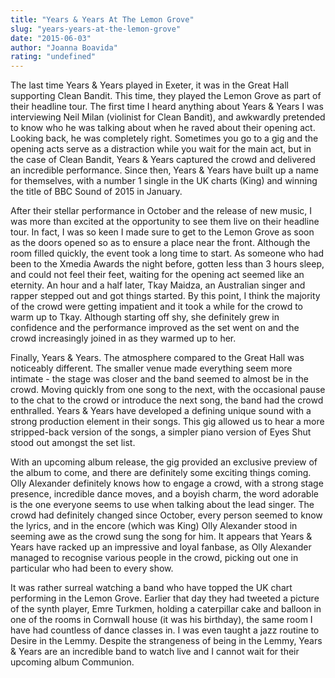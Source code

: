 ```yaml
---
title: "Years & Years At The Lemon Grove"
slug: "years-years-at-the-lemon-grove"
date: "2015-06-03"
author: "Joanna Boavida"
rating: "undefined"
---
```


The last time Years & Years played in Exeter, it was in the Great Hall supporting Clean Bandit. This time, they played the Lemon Grove as part of their headline tour. The first time I heard anything about Years & Years I was interviewing Neil Milan (violinist for Clean Bandit), and awkwardly pretended to know who he was talking about when he raved about their opening act. Looking back, he was completely right. Sometimes you go to a gig and the opening acts serve as a distraction while you wait for the main act, but in the case of Clean Bandit, Years & Years captured the crowd and delivered an incredible performance. Since then, Years & Years have built up a name for themselves, with a number 1 single in the UK charts (King) and winning the title of BBC Sound of 2015 in January.  
  
After their stellar performance in October and the release of new music, I was more than excited at the opportunity to see them live on their headline tour. In fact, I was so keen I made sure to get to the Lemon Grove as soon as the doors opened so as to ensure a place near the front. Although the room filled quickly, the event took a long time to start. As someone who had been to the Xmedia Awards the night before, gotten less than 3 hours sleep, and could not feel their feet, waiting for the opening act seemed like an eternity. An hour and a half later, Tkay Maidza, an Australian singer and rapper stepped out and got things started. By this point, I think the majority of the crowd were getting impatient and it took a while for the crowd to warm up to Tkay. Although starting off shy, she definitely grew in confidence and the performance improved as the set went on and the crowd increasingly joined in as they warmed up to her.  
  
Finally, Years & Years. The atmosphere compared to the Great Hall was noticeably different. The smaller venue made everything seem more intimate - the stage was closer and the band seemed to almost be in the crowd. Moving quickly from one song to the next, with the occasional pause to the chat to the crowd or introduce the next song, the band had the crowd enthralled. Years & Years have developed a defining unique sound with a strong production element in their songs. This gig allowed us to hear a more stripped-back version of the songs, a simpler piano version of Eyes Shut stood out amongst the set list.

With an upcoming album release, the gig provided an exclusive preview of the album to come, and there are definitely some exciting things coming. Olly Alexander definitely knows how to engage a crowd, with a strong stage presence, incredible dance moves, and a boyish charm, the word adorable is the one everyone seems to use when talking about the lead singer. The crowd had definitely changed since October, every person seemed to know the lyrics, and in the encore (which was King) Olly Alexander stood in seeming awe as the crowd sung the song for him. It appears that Years & Years have racked up an impressive and loyal fanbase, as Olly Alexander managed to recognise various people in the crowd, picking out one in particular who had been to every show.

It was rather surreal watching a band who have topped the UK chart performing in the Lemon Grove. Earlier that day they had tweeted a picture of the synth player, Emre Turkmen, holding a caterpillar cake and balloon in one of the rooms in Cornwall house (it was his birthday), the same room I have had countless of dance classes in. I was even taught a jazz routine to Desire in the Lemmy. Despite the strangeness of being in the Lemmy, Years & Years are an incredible band to watch live and I cannot wait for their upcoming album Communion.
